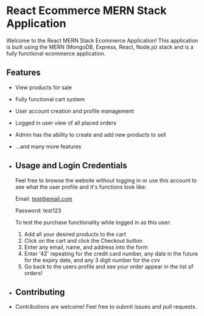 # React Ecommerce MERN Stack Application

Welcome to the React MERN Stack Ecommerce Application! This application is built using the MERN (MongoDB, Express, React, Node.js) stack and is a fully functional ecommerce application.

## Features

- View products for sale
- Fully functional cart system
- User account creation and profile management
- Logged in user view of all placed orders
- Admin has the ability to create and add new products to sell
- ...and many more features

- ## Usage and Login Credentials

  Feel free to browse the website without logging in or use this account to see what the user profile and it's functions look like:

  Email: test@email.com

  Password: test123

  To test the purchase functionality while logged in as this user:
    1. Add all your desired products to the cart
    2. Click on the cart and click the Checkout button
    3. Enter any email, name, and address into the form
    4. Enter '42' repeating for the credit card number, any date in the future for the expiry date, and any 3 digit number for the cvv
    5. Go back to the users profile and see your order appear in the list of orders!

 - ## Contributing
 - Contributions are welcome! Feel free to submit issues and pull requests.
